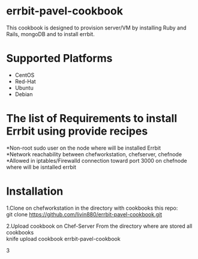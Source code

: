# errbit-pavel-cookbook

  This cookbook is designed to provision server/VM by installing Ruby and Rails, mongoDB and to install errbit.

# Supported Platforms
- CentOS  
- Red-Hat  
- Ubuntu  
- Debian 

# The list of Requirements to install Errbit using provide recipes

*Non-root sudo user on the node where will be installed Errbit  
*Network reachability between chefworkstation, chefserver, chefnode  
*Allowed in iptables/Firewalld connection toward port 3000 on chefnode where will be isntalled errbit  

# Installation

1.Clone on chefworkstation in the directory with cookbooks this repo:  
git clone https://github.com/livin880/errbit-pavel-cookbook.git  

2.Upload cookbook on Chef-Server From the directory where are stored all cookbooks     
knife upload cookbook errbit-pavel-cookbook  

3




